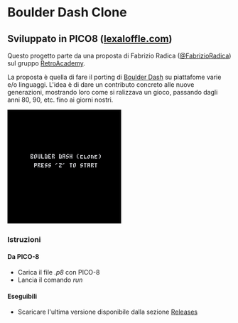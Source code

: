 # Boulder Dash Clone

## Sviluppato in PICO8 ([lexaloffle.com](https://www.lexaloffle.com/pico-8.php))

Questo progetto parte da una proposta di Fabrizio Radica ([@FabrizioRadica](https://github.com/FabrizioRadica)) sul gruppo [RetroAcademy](https://www.facebook.com/groups/retroacademy/).

La proposta è quella di fare il porting di [Boulder Dash](https://it.wikipedia.org/wiki/Boulder_Dash) su piattafome varie e/o linguaggi.
L'idea è di dare un contributo concreto alle nuove generazioni, mostrando loro come si ralizzava un gioco, passando dagli anni 80, 90, etc. fino ai giorni nostri.

![Preview](https://github.com/marcosecchi/boulder-dash-clone-pico8/blob/master/doc-images/boulder-dash_0.gif)

### Istruzioni

#### Da PICO-8

* Carica il file _.p8_ con PICO-8
* Lancia il comando _run_

#### Eseguibili

* Scaricare l'ultima versione disponibile dalla sezione [Releases](https://github.com/marcosecchi/boulder-dash-clone-pico8/releases)
